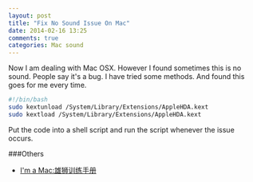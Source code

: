 ```yaml
---
layout: post
title: "Fix No Sound Issue On Mac"
date: 2014-02-16 13:25
comments: true
categories: Mac sound
---
```

Now I am dealing with Mac OSX. However I found sometimes this is no sound. People say it's a bug. I have tried some methods. And found this goes for me every time. 
```bash
#!/bin/bash
sudo kextunload /System/Library/Extensions/AppleHDA.kext
sudo kextload /System/Library/Extensions/AppleHDA.kext
```
Put the code into a shell script and run the script whenever the issue occurs.

###Others
  * <a href="http://www.amazon.cn/gp/product/B00CBBKBAA/ref=as_li_tf_tl?ie=UTF8&camp=536&creative=3200&creativeASIN=B00CBBKBAA&linkCode=as2&tag=droidyue-23">I'm a Mac:雄狮训练手册</a><img src="http://ir-cn.amazon-adsystem.com/e/ir?t=droidyue-23&l=as2&o=28&a=B00CBBKBAA" width="1" height="1" border="0" alt="" style="border:none !important; margin:0px !important;" />

